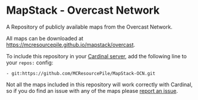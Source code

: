 # MapStack - Overcast Network

A Repository of publicly available maps from the Overcast Network.

All maps can be downloaded at https://mcresourcepile.github.io/mapstack/overcast.

To include this repository in your [Cardinal server](https://github.com/twizmwazin/CardinalPGM), add the following line to your `repos:` config:

`- git:https://github.com/MCResourcePile/MapStack-OCN.git`

Not all the maps included in this repository will work correctly with Cardinal, so if you do find an issue with any of the maps please [report an issue](https://github.com/MCResourcePile/MapStack-OCN/issues/new). 
